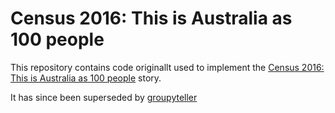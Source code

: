 # Census 2016: This is Australia as 100 people

This repository contains code originallt used to implement the [Census 2016: This is Australia as 100 people](http://www.abc.net.au/news/2017-06-27/census-australia-as-100-people/8634318) story.

It has since been superseded by [groupyteller](https://github.com/abcnews/groupyteller)
